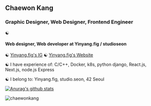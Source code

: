 <h2 align="left">Chaewon Kang</h2>
<h3 align="left">Graphic Designer, Web Designer, Frontend Engineer</h3>

☯️ <h4 align="left">Web designer, Web developer at Yinyang.fig / studioseon </h4>

☯️ [Yinyang.fig's IG](https://instagram.com/yinyang.fig)
☯️ [Yinyang.fig's Website](https://yin-yang.work)

☯️ I have experience of: C/C++, Docker, k8s, python django, React.js, Next.js, node.js Express

☯️ I belong to: Yinyang.fig, studio.seon, 42 Seoul

[![Anurag's github stats](https://github-readme-stats.vercel.app/api?username=chaewonkang&show_icons=true&theme=vue)](https://github.com/anuraghazra/github-readme-stats)

<p><img align="center" src="https://github-readme-stats.vercel.app/api/top-langs?username=chaewonkang&show_icons=true&locale=en&layout=compact" alt="chaewonkang" /></p>

